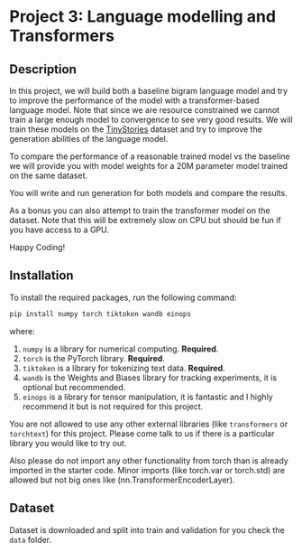 # Project 3: Language modelling and Transformers

## Description

In this project, we will build both a baseline bigram language model and try to improve the performance of the model with a transformer-based language model. Note that since we are resource constrained we cannot train a large enough model to convergence to see very good results. We will train these models on the [TinyStories](https://huggingface.co/datasets/roneneldan/TinyStories) dataset and try to improve the generation abilities of the language model.

To compare the performance of a reasonable trained model vs the baseline we will provide you with model weights for a 20M parameter model trained on the same dataset.

You will write and run generation for both models and compare the results.

As a bonus you can also attempt to train the transformer model on the dataset. Note that this will be extremely slow on CPU but should be fun if you have access to a GPU.

Happy Coding!

## Installation

To install the required packages, run the following command:

```bash
pip install numpy torch tiktoken wandb einops
```

where:

1. `numpy` is a library for numerical computing. **Required**.
2. `torch` is the PyTorch library. **Required**.
3. `tiktoken` is a library for tokenizing text data. **Required**.
4. `wandb` is the Weights and Biases library for tracking experiments, it is optional but recommended.
5. `einops` is a library for tensor manipulation, it is fantastic and I highly recommend it but is not required for this project.

You are not allowed to use any other external libraries (like `transformers` or `torchtext`) for this project.
Please come talk to us if there is a particular library you would like to try out.

 Also please do not import any other functionality from torch than is already imported in the starter code. Minor imports (like torch.var or torch.std) are allowed but not big ones like (nn.TransformerEncoderLayer).

## Dataset

Dataset is downloaded and split into train and validation for you check the `data` folder.
